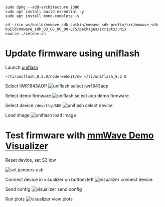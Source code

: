 ```
sudo dpkg --add-architecture i386
sudo apt install build-essential -y
sudo apt install mono-complete -y
```

```
cd ~/rio_ws/build/mmwave_sdk_catkin/mmwave_sdk-prefix/src/mmwave_sdk-build/mmwave_sdk_03_06_00_00-LTS/packages/scripts/unix
source ./setenv.sh
```

# Update firmware using uniflash
Launch [uniflash](https://dev.ti.com/tirex/explore/content/radar_toolbox_1_10_00_13/docs/software_guides/using_uniflash_with_mmwave.html)
```
~/ti/uniflash_8.2.0/node-webkit/nw ~/ti/uniflash_8.2.0
```

Select IWR1843AOP
![uniflash select iwr1843aop](https://private-user-images.githubusercontent.com/11293852/249731056-19ff915e-f505-4e34-b21f-72afacddb691.png?jwt=eyJhbGciOiJIUzI1NiIsInR5cCI6IkpXVCJ9.eyJrZXkiOiJrZXkxIiwiZXhwIjoxNjg4NDkwNjY2LCJuYmYiOjE2ODg0OTAzNjYsInBhdGgiOiIvMTEyOTM4NTIvMjQ5NzMxMDU2LTE5ZmY5MTVlLWY1MDUtNGUzNC1iMjFmLTcyYWZhY2RkYjY5MS5wbmc_WC1BbXotQWxnb3JpdGhtPUFXUzQtSE1BQy1TSEEyNTYmWC1BbXotQ3JlZGVudGlhbD1BS0lBSVdOSllBWDRDU1ZFSDUzQSUyRjIwMjMwNzA0JTJGdXMtZWFzdC0xJTJGczMlMkZhd3M0X3JlcXVlc3QmWC1BbXotRGF0ZT0yMDIzMDcwNFQxNzA2MDZaJlgtQW16LUV4cGlyZXM9MzAwJlgtQW16LVNpZ25hdHVyZT0zMTk2ZmZhYTdjNmJjZmVmM2NjODMyZWFlMTc0MThhMDNmYTNiMGI5MTFiZDg5YzM5NjY1OTExZWEzZjkyYjMyJlgtQW16LVNpZ25lZEhlYWRlcnM9aG9zdCZhY3Rvcl9pZD0wJmtleV9pZD0wJnJlcG9faWQ9MCJ9.SglQNUTtR-kQwE6yftimkRIRvz1nlosJGC8dMYSybaw)

Select demo firmware
![uniflash select aop demo firmware](https://private-user-images.githubusercontent.com/11293852/249731053-f993deec-6ee4-43db-bb06-08eac9c1b09a.png?jwt=eyJhbGciOiJIUzI1NiIsInR5cCI6IkpXVCJ9.eyJrZXkiOiJrZXkxIiwiZXhwIjoxNjg4NDkwNjY2LCJuYmYiOjE2ODg0OTAzNjYsInBhdGgiOiIvMTEyOTM4NTIvMjQ5NzMxMDUzLWY5OTNkZWVjLTZlZTQtNDNkYi1iYjA2LTA4ZWFjOWMxYjA5YS5wbmc_WC1BbXotQWxnb3JpdGhtPUFXUzQtSE1BQy1TSEEyNTYmWC1BbXotQ3JlZGVudGlhbD1BS0lBSVdOSllBWDRDU1ZFSDUzQSUyRjIwMjMwNzA0JTJGdXMtZWFzdC0xJTJGczMlMkZhd3M0X3JlcXVlc3QmWC1BbXotRGF0ZT0yMDIzMDcwNFQxNzA2MDZaJlgtQW16LUV4cGlyZXM9MzAwJlgtQW16LVNpZ25hdHVyZT1mYzAwMGEwZjYzMWUyZWIwOTEwYWU2NGNjY2M3ODU1YjEyOGEzMzc4MzkzMTU5ZDQxMzI2ZjRlZWIyN2RmMjg1JlgtQW16LVNpZ25lZEhlYWRlcnM9aG9zdCZhY3Rvcl9pZD0wJmtleV9pZD0wJnJlcG9faWQ9MCJ9.24TUtUfGen3_S94Zx8L94mIDKdv9Mjp5fLziYuPesPc)

Select device `/dev/ttyUSB0`
![uniflash select device](https://private-user-images.githubusercontent.com/11293852/249731053-f993deec-6ee4-43db-bb06-08eac9c1b09a.png?jwt=eyJhbGciOiJIUzI1NiIsInR5cCI6IkpXVCJ9.eyJrZXkiOiJrZXkxIiwiZXhwIjoxNjg4NDkwNjY2LCJuYmYiOjE2ODg0OTAzNjYsInBhdGgiOiIvMTEyOTM4NTIvMjQ5NzMxMDUzLWY5OTNkZWVjLTZlZTQtNDNkYi1iYjA2LTA4ZWFjOWMxYjA5YS5wbmc_WC1BbXotQWxnb3JpdGhtPUFXUzQtSE1BQy1TSEEyNTYmWC1BbXotQ3JlZGVudGlhbD1BS0lBSVdOSllBWDRDU1ZFSDUzQSUyRjIwMjMwNzA0JTJGdXMtZWFzdC0xJTJGczMlMkZhd3M0X3JlcXVlc3QmWC1BbXotRGF0ZT0yMDIzMDcwNFQxNzA2MDZaJlgtQW16LUV4cGlyZXM9MzAwJlgtQW16LVNpZ25hdHVyZT1mYzAwMGEwZjYzMWUyZWIwOTEwYWU2NGNjY2M3ODU1YjEyOGEzMzc4MzkzMTU5ZDQxMzI2ZjRlZWIyN2RmMjg1JlgtQW16LVNpZ25lZEhlYWRlcnM9aG9zdCZhY3Rvcl9pZD0wJmtleV9pZD0wJnJlcG9faWQ9MCJ9.24TUtUfGen3_S94Zx8L94mIDKdv9Mjp5fLziYuPesPc)

Load image
![uniflash load image](https://private-user-images.githubusercontent.com/11293852/249731058-cd853b8a-793c-40f9-8ce7-975697bc5bc8.png?jwt=eyJhbGciOiJIUzI1NiIsInR5cCI6IkpXVCJ9.eyJrZXkiOiJrZXkxIiwiZXhwIjoxNjg4NDkwNjY2LCJuYmYiOjE2ODg0OTAzNjYsInBhdGgiOiIvMTEyOTM4NTIvMjQ5NzMxMDU4LWNkODUzYjhhLTc5M2MtNDBmOS04Y2U3LTk3NTY5N2JjNWJjOC5wbmc_WC1BbXotQWxnb3JpdGhtPUFXUzQtSE1BQy1TSEEyNTYmWC1BbXotQ3JlZGVudGlhbD1BS0lBSVdOSllBWDRDU1ZFSDUzQSUyRjIwMjMwNzA0JTJGdXMtZWFzdC0xJTJGczMlMkZhd3M0X3JlcXVlc3QmWC1BbXotRGF0ZT0yMDIzMDcwNFQxNzA2MDZaJlgtQW16LUV4cGlyZXM9MzAwJlgtQW16LVNpZ25hdHVyZT0wOTNkMmUwN2YyM2UxMmEzZmZlMmI5MTU4MmI1N2VlZTQ5ZTc1MDhhZjM3NWY0NzU5M2ZiOTc0ZjIwMzMzYjIzJlgtQW16LVNpZ25lZEhlYWRlcnM9aG9zdCZhY3Rvcl9pZD0wJmtleV9pZD0wJnJlcG9faWQ9MCJ9.WugBHiV2Cc-nvTJ4TJ7q3XmaNT3r5Owurc5bCMZtJKw)

# Test firmware with [mmWave Demo Visualizer](https://dev.ti.com/mmWaveDemoVisualizer)
Reset device, set S3 low

![set jumpers usb](https://private-user-images.githubusercontent.com/11293852/249732768-5915516c-3529-4338-8dbd-2be5245ae77a.png?jwt=eyJhbGciOiJIUzI1NiIsInR5cCI6IkpXVCJ9.eyJrZXkiOiJrZXkxIiwiZXhwIjoxNjg4NDkwNjY2LCJuYmYiOjE2ODg0OTAzNjYsInBhdGgiOiIvMTEyOTM4NTIvMjQ5NzMyNzY4LTU5MTU1MTZjLTM1MjktNDMzOC04ZGJkLTJiZTUyNDVhZTc3YS5wbmc_WC1BbXotQWxnb3JpdGhtPUFXUzQtSE1BQy1TSEEyNTYmWC1BbXotQ3JlZGVudGlhbD1BS0lBSVdOSllBWDRDU1ZFSDUzQSUyRjIwMjMwNzA0JTJGdXMtZWFzdC0xJTJGczMlMkZhd3M0X3JlcXVlc3QmWC1BbXotRGF0ZT0yMDIzMDcwNFQxNzA2MDZaJlgtQW16LUV4cGlyZXM9MzAwJlgtQW16LVNpZ25hdHVyZT1kNmE5Yjc2NTM4NTU2ZmQwMmMwMWIyZjZhYWE2ODA3ZDRjNzgzZDczYjk5NTY2MDVhZGZiYTM3NGIzYTA0YWQ0JlgtQW16LVNpZ25lZEhlYWRlcnM9aG9zdCZhY3Rvcl9pZD0wJmtleV9pZD0wJnJlcG9faWQ9MCJ9.6C6fMb9l6QPLY3IMxtLKF4TOEHc6ImKpDTFI-U86Gow)

Connect device in visualizer on bottom left
![visualizer connect device](https://private-user-images.githubusercontent.com/11293852/249731225-bc7026ae-1b5e-4767-aae8-835f046a36f0.png?jwt=eyJhbGciOiJIUzI1NiIsInR5cCI6IkpXVCJ9.eyJrZXkiOiJrZXkxIiwiZXhwIjoxNjg4NDkwNjY2LCJuYmYiOjE2ODg0OTAzNjYsInBhdGgiOiIvMTEyOTM4NTIvMjQ5NzMxMjI1LWJjNzAyNmFlLTFiNWUtNDc2Ny1hYWU4LTgzNWYwNDZhMzZmMC5wbmc_WC1BbXotQWxnb3JpdGhtPUFXUzQtSE1BQy1TSEEyNTYmWC1BbXotQ3JlZGVudGlhbD1BS0lBSVdOSllBWDRDU1ZFSDUzQSUyRjIwMjMwNzA0JTJGdXMtZWFzdC0xJTJGczMlMkZhd3M0X3JlcXVlc3QmWC1BbXotRGF0ZT0yMDIzMDcwNFQxNzA2MDZaJlgtQW16LUV4cGlyZXM9MzAwJlgtQW16LVNpZ25hdHVyZT1lMDk4MjRmNjg0Y2I5ZTQ0YTYwZTg4MzYwNjM4NTkzYWI1NTkwNjM1N2M0MWIyZjAxNWMyYTk3ZjRhZmQxNjgxJlgtQW16LVNpZ25lZEhlYWRlcnM9aG9zdCZhY3Rvcl9pZD0wJmtleV9pZD0wJnJlcG9faWQ9MCJ9.YnsZNlW8rQFuqWQ7MQX2kPmeDRO_6H965dBIP3ySRmY)

Send config
![visualizer send config](https://private-user-images.githubusercontent.com/11293852/249731200-bfb4a09a-9141-4dc4-a4b6-4b7b1671171a.png?jwt=eyJhbGciOiJIUzI1NiIsInR5cCI6IkpXVCJ9.eyJrZXkiOiJrZXkxIiwiZXhwIjoxNjg4NDkwNjY2LCJuYmYiOjE2ODg0OTAzNjYsInBhdGgiOiIvMTEyOTM4NTIvMjQ5NzMxMjAwLWJmYjRhMDlhLTkxNDEtNGRjNC1hNGI2LTRiN2IxNjcxMTcxYS5wbmc_WC1BbXotQWxnb3JpdGhtPUFXUzQtSE1BQy1TSEEyNTYmWC1BbXotQ3JlZGVudGlhbD1BS0lBSVdOSllBWDRDU1ZFSDUzQSUyRjIwMjMwNzA0JTJGdXMtZWFzdC0xJTJGczMlMkZhd3M0X3JlcXVlc3QmWC1BbXotRGF0ZT0yMDIzMDcwNFQxNzA2MDZaJlgtQW16LUV4cGlyZXM9MzAwJlgtQW16LVNpZ25hdHVyZT0xN2JjYTVkZDY2YzJhYmE0ZmNmODJjOWI4NWNmOGViYWNhN2NjZGNiNjM3NGE2YzIxOGQ4YjM4MDZkYThiNjAzJlgtQW16LVNpZ25lZEhlYWRlcnM9aG9zdCZhY3Rvcl9pZD0wJmtleV9pZD0wJnJlcG9faWQ9MCJ9.mOGfbs0w-OD65UMFczHltWmhcZsL4vNBP8b2VNC-ufU)

Run plots
![visualizer view plots](https://private-user-images.githubusercontent.com/11293852/249731178-c84ead22-cbe7-45dd-82f7-d35bcd80f565.png?jwt=eyJhbGciOiJIUzI1NiIsInR5cCI6IkpXVCJ9.eyJrZXkiOiJrZXkxIiwiZXhwIjoxNjg4NDkwNjY2LCJuYmYiOjE2ODg0OTAzNjYsInBhdGgiOiIvMTEyOTM4NTIvMjQ5NzMxMTc4LWM4NGVhZDIyLWNiZTctNDVkZC04MmY3LWQzNWJjZDgwZjU2NS5wbmc_WC1BbXotQWxnb3JpdGhtPUFXUzQtSE1BQy1TSEEyNTYmWC1BbXotQ3JlZGVudGlhbD1BS0lBSVdOSllBWDRDU1ZFSDUzQSUyRjIwMjMwNzA0JTJGdXMtZWFzdC0xJTJGczMlMkZhd3M0X3JlcXVlc3QmWC1BbXotRGF0ZT0yMDIzMDcwNFQxNzA2MDZaJlgtQW16LUV4cGlyZXM9MzAwJlgtQW16LVNpZ25hdHVyZT05YzM5YjcwZmY5MjA3ZDBlYjgxYWFmN2ZkMWUzODAyYjJkNTJmMGEzNTQ4N2YyYjJlNWJkODZmODliODQxZmU1JlgtQW16LVNpZ25lZEhlYWRlcnM9aG9zdCZhY3Rvcl9pZD0wJmtleV9pZD0wJnJlcG9faWQ9MCJ9.3I5J8PZbFYTQ02nCsdo2u6r9jKA6fYJ8NPmDBq8GyhE)
